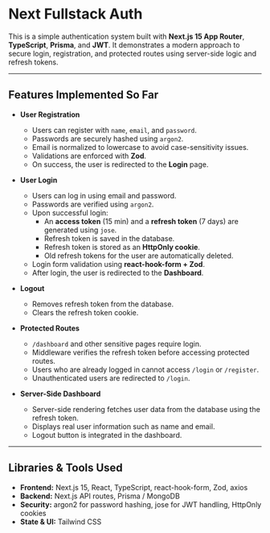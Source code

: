 # Next Fullstack Auth

This is a simple authentication system built with **Next.js 15 App Router**, **TypeScript**, **Prisma**, and **JWT**. It demonstrates a modern approach to secure login, registration, and protected routes using server-side logic and refresh tokens.

---

## Features Implemented So Far

- **User Registration**
  - Users can register with `name`, `email`, and `password`.
  - Passwords are securely hashed using `argon2`.
  - Email is normalized to lowercase to avoid case-sensitivity issues.
  - Validations are enforced with **Zod**.
  - On success, the user is redirected to the **Login** page.

- **User Login**
  - Users can log in using email and password.
  - Passwords are verified using `argon2`.
  - Upon successful login:
    - An **access token** (15 min) and a **refresh token** (7 days) are generated using `jose`.
    - Refresh token is saved in the database.
    - Refresh token is stored as an **HttpOnly cookie**.
    - Old refresh tokens for the user are automatically deleted.
  - Login form validation using **react-hook-form + Zod**.
  - After login, the user is redirected to the **Dashboard**.

- **Logout**
  - Removes refresh token from the database.
  - Clears the refresh token cookie.

- **Protected Routes**
  - `/dashboard` and other sensitive pages require login.
  - Middleware verifies the refresh token before accessing protected routes.
  - Users who are already logged in cannot access `/login` or `/register`.
  - Unauthenticated users are redirected to `/login`.

- **Server-Side Dashboard**
  - Server-side rendering fetches user data from the database using the refresh token.
  - Displays real user information such as name and email.
  - Logout button is integrated in the dashboard.

---

## Libraries & Tools Used

- **Frontend:** Next.js 15, React, TypeScript, react-hook-form, Zod, axios
- **Backend:** Next.js API routes, Prisma / MongoDB
- **Security:** argon2 for password hashing, jose for JWT handling, HttpOnly cookies
- **State & UI:** Tailwind CSS

